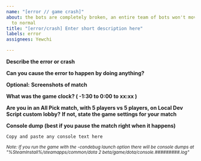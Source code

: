 ```yaml
---
name: "[error // game crash]"
about: the bots are completely broken, an entire team of bots won't move, and they never return
  to normal
title: "[error/crash] Enter short description here"
labels: error
assignees: Yewchi

---
```


**Describe the error or crash**


**Can you cause the error to happen by doing anything?**


**Optional:**
**Screenshots of match**

**What was the game clock? ( -1:30 to 0:00 to xx:xx )**

**Are you in an All Pick match, with 5 players vs 5 players, on Local Dev Script custom lobby?**
**If not, state the game settings for your match**


**Console dump (best if you pause the match right when it happens)**
```
Copy and paste any console text here
```
<sub>_Note: If you run the game with the -condebug launch option there will be console dumps at "%SteamInstall%/steamapps/common/dota 2 beta/game/dota/console.#########.log"_</sub>
